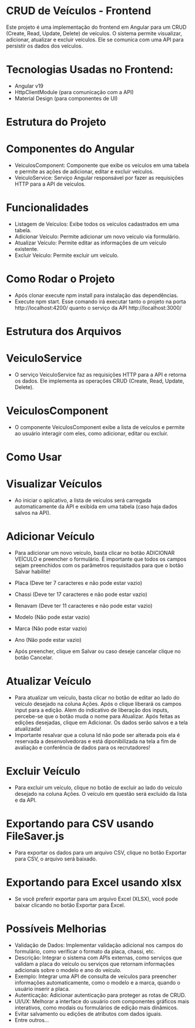 # CRUD de Veículos - Frontend

Este projeto é uma implementação do frontend em Angular para um CRUD (Create, Read, Update, Delete) de veículos. O sistema permite visualizar, adicionar, atualizar e excluir veículos. Ele se comunica com uma API para persistir os dados dos veículos.

# Tecnologias Usadas no Frontend:

* Angular v19
* HttpClientModule (para comunicação com a API)
* Material Design (para componentes de UI)

# Estrutura do Projeto
#   Componentes do Angular
* VeiculosComponent: Componente que exibe os veículos em uma tabela e permite as ações de adicionar, editar e excluir veículos.
* VeiculoService: Serviço Angular responsável por fazer as requisições HTTP para a API de veículos.

# Funcionalidades
* Listagem de Veículos: Exibe todos os veículos cadastrados em uma tabela.
* Adicionar Veículo: Permite adicionar um novo veículo via formulário.
* Atualizar Veículo: Permite editar as informações de um veículo existente.
* Excluir Veículo: Permite excluir um veículo.

# Como Rodar o Projeto
* Após clonar execute npm install para instalação das dependências.
* Execute npm start. Esse comando irá executar tanto o projeto na porta http://localhost:4200/ quanto o serviço da API http://localhost:3000/

# Estrutura dos Arquivos
   # VeiculoService
   *  O serviço VeiculoService faz as requisições HTTP para a API e retorna os dados. Ele implementa as operações CRUD (Create, Read, Update, Delete).

   # VeiculosComponent
   * O componente VeiculosComponent exibe a lista de veículos e permite ao usuário interagir com eles, como adicionar, editar ou excluir.

 # Como Usar
   # Visualizar Veículos
   * Ao iniciar o aplicativo, a lista de veículos será carregada automaticamente da API e exibida em uma tabela (caso haja dados salvos na API).

   # Adicionar Veículo
   * Para adicionar um novo veículo, basta clicar no botão ADICIONAR VEÍCULO e preencher o formulário. É importante que todos os campos sejam preenchidos 
     com os parâmetros requisitados para que o botão Salvar habilite!

* Placa (Deve ter 7 caracteres e não pode estar vazio)
* Chassi (Deve ter 17 caracteres e não pode estar vazio)
* Renavam (Deve ter 11 caracteres e não pode estar vazio)
* Modelo (Não pode estar vazio)
* Marca  (Não pode estar vazio)
* Ano  (Não pode estar vazio)
* Após preencher, clique em Salvar ou caso deseje cancelar clique no botão Cancelar.

# Atualizar Veículo
* Para atualizar um veículo, basta clicar no botão de editar ao lado do veículo desejado na coluna Ações. Após o clique liberará os campos input para a edição. 
  Alem do indicativo de liberação dos inputs, percebe-se que o botão muda o nome para Atualizar. Após feitas as edições desejadas, clique em Adicionar. Os dados 
  serão salvos e a tela atualizada!
* Importante resalvar que a coluna Id não pode ser alterada pois ela é reservada a desenvolvedoras e está diponibilizada na tela a fim de avaliação e conferência de dados
  para os recrutadores!

# Excluir Veículo
* Para excluir um veículo, clique no botão de excluir ao lado do veículo desejado na coluna Ações. O veículo em questão será excluido da lista e da API.

 # Exportando para CSV usando FileSaver.js
* Para exportar os dados para um arquivo CSV, clique no botão Exportar para CSV, o arquivo será baixado.

 # Exportando para Excel usando xlsx
* Se você preferir exportar para um arquivo Excel (XLSX), você pode baixar clicando no botão Exportar para Excel.

# Possíveis Melhorias
* Validação de Dados: Implementar validação adicional nos campos do formulário, como verificar o formato da placa, chassi, etc.
* Descrição: Integrar o sistema com APIs externas, como serviços que validam a placa do veículo ou serviços que retornam informações adicionais sobre o modelo e ano do veículo.
* Exemplo: Integrar uma API de consulta de veículos para preencher informações automaticamente, como o modelo e a marca, quando o usuário inserir a placa.
* Autenticação: Adicionar autenticação para proteger as rotas de CRUD.
* UI/UX: Melhorar a interface do usuário com componentes gráficos mais interativos, como modais ou formulários de edição mais dinâmicos.
* Evitar salvamento ou edições de atributos com dados iguais.
* Entre outros...
